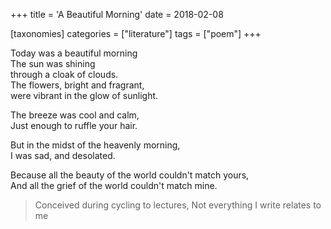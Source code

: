 +++
title = 'A Beautiful Morning'
date = 2018-02-08

[taxonomies]
categories = ["literature"]
tags = ["poem"]
+++

Today was a beautiful morning\
The sun was shining\
through a cloak of clouds.\
The flowers, bright and fragrant,\
were vibrant in the glow of sunlight.

The breeze was cool and calm,\
Just enough to ruffle your hair.

But in the midst of the heavenly morning,\
I was sad, and desolated.

Because all the beauty of the world couldn't match yours,\
And all the grief of the world couldn't match mine.

> Conceived during cycling to lectures, Not everything I write relates to me
